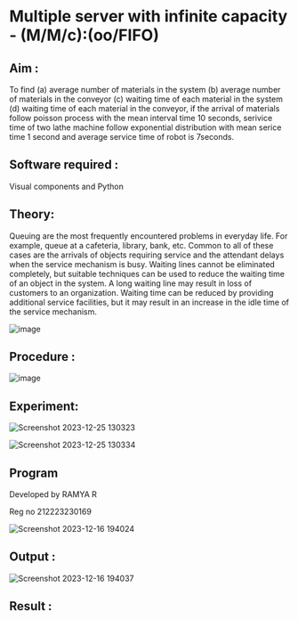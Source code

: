 # Multiple server with infinite capacity - (M/M/c):(oo/FIFO)
## Aim :
To find (a) average number of materials in the system (b) average number of materials in the conveyor (c) waiting time of each material in the system (d) waiting time of each material in the conveyor, if the arrival  of materials follow poisson process with the mean interval time 10 seconds, serivice time of two lathe machine follow exponential distribution with mean serice time 1 second and average service time of robot is 7seconds.

## Software required :
Visual components and Python

## Theory:
Queuing are the most frequently encountered problems in everyday life. For example, queue at a cafeteria, library, bank, etc. Common to all of these cases are the arrivals of objects requiring service and the attendant delays when the service mechanism is busy. Waiting lines cannot be eliminated completely, but suitable techniques can be used to reduce the waiting time of an object in the system. A long waiting line may result in loss of customers to an organization. Waiting time can be reduced by providing additional service facilities, but it may result in an increase in the idle time of the service mechanism.

![image](https://user-images.githubusercontent.com/103921593/203238035-1c8109bc-cbf2-4c77-baea-c5b682a752ef.png)

## Procedure :

![image](https://user-images.githubusercontent.com/103921593/203238265-176740b0-eae2-4772-90be-5449869ac9b0.png)

## Experiment:

![Screenshot 2023-12-25 130323](https://github.com/ramya23000505/Muttiple-capacity-with-infinite-capacity/assets/149370791/47e904a1-51ed-42a4-80e0-ce2adeb114a4)

![Screenshot 2023-12-25 130334](https://github.com/ramya23000505/Muttiple-capacity-with-infinite-capacity/assets/149370791/3171d8a8-9a6d-42b0-8d84-f51798a53b05)

## Program

Developed by RAMYA R

Reg no 212223230169

![Screenshot 2023-12-16 194024](https://github.com/ramya23000505/Muttiple-capacity-with-infinite-capacity/assets/149370791/e1c70129-854c-4e0a-a015-fd7b00a2a989)


## Output :

![Screenshot 2023-12-16 194037](https://github.com/ramya23000505/Muttiple-capacity-with-infinite-capacity/assets/149370791/c3aaa35c-e225-4ef2-828e-f7ae9ff8b951)


## Result : 

